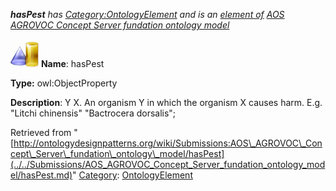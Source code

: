 ___hasPest__ has [Category:OntologyElement](../../Category/OntologyElement.md "Category:OntologyElement") and is an [element of](../../Property/ElementOf.md "Property:ElementOf") [AOS AGROVOC Concept Server fundation ontology model](../../Submissions/AOS_AGROVOC_Concept_Server_fundation_ontology_model.md "Submissions:AOS AGROVOC Concept Server fundation ontology model")_


  




[![ObjectProperty](../../images/thumb/c/c3/ObjectProperty.gif/45px-ObjectProperty.gif)](../../Image/ObjectProperty.gif.md "ObjectProperty")
__Name__: hasPest 


__Type:__ owl:ObjectProperty 


__Description__: Y <has pest> X. An organism Y in which the organism X causes harm. E.g. "Litchi chinensis" <has pest> "Bactrocera dorsalis"; 





Retrieved from "[http://ontologydesignpatterns.org/wiki/Submissions:AOS\_AGROVOC\_Concept\_Server\_fundation\_ontology\_model/hasPest](../../Submissions/AOS_AGROVOC_Concept_Server_fundation_ontology_model/hasPest.md)"
 [Category](http://ontologydesignpatterns.org/wiki/Special:Categories "Special:Categories"): [OntologyElement](../../Category/OntologyElement.md "Category:OntologyElement")